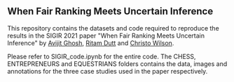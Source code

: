 ## When Fair Ranking Meets Uncertain Inference

This repository contains the datasets and code required to reproduce the results in the SIGIR 2021 paper "When Fair Ranking Meets Uncertain Inference" by [Avijit Ghosh](https://evijit.github.io), [Ritam Dutt](https://shorit.github.io/) and [Christo Wilson](https://cbw.sh).

Please refer to SIGIR_code.ipynb for the entire code. The CHESS, ENTREPRENEURS and EQUESTRIANS folders contains the data, images and annotations for the three case studies used in the paper respectively.
